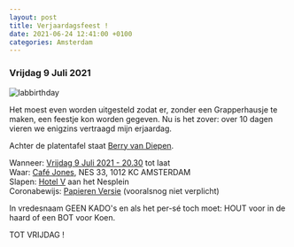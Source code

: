 ```yaml
---
layout: post
title: Verjaardagsfeest !
date: 2021-06-24 12:41:00 +0100
categories: Amsterdam
---
```


### Vrijdag 9 Juli 2021

![labbirthday](https://prisse.nl/assets/labbirthday.png)

Het moest even worden uitgesteld zodat er, zonder een Grapperhausje te maken, een feestje kon worden gegeven. Nu is het zover: over 10 dagen vieren we enigzins vertraagd mijn erjaardag.  
  
Achter de platentafel staat [Berry van Diepen](https://www.parool.nl/kunst-media/deze-platen-neemt-dj-berry-van-diepen-mee-naar-een-onbewoond-eiland~badedece/?referrer=https%3A%2F%2Fwww.prisse.nl%2F).  
  
Wanneer: [Vrijdag 9 Juli 2021 - 20.30](https://prisse.nl/verjaarsfeest.ics) tot laat  
Waar: [Café Jones](https://goo.gl/maps/pjEW8jc8s4Z7enGY9), NES 33, 1012 KC AMSTERDAM  
Slapen: [Hotel V](https://nesplein.hotelv.com/) aan het Nesplein  
Coronabewijs: [Papieren Versie](https://coronacheck.nl/nl/print/) (vooralsnog niet verplicht)  
  
In vredesnaam GEEN KADO's en als het per-sé toch moet: HOUT voor in de haard of een BOT voor Koen.  

TOT VRIJDAG !